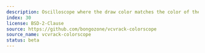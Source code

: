 ```yaml
---
description: Oscilloscope where the draw color matches the color of the input cable
index: 30
license: BSD-2-Clause
source: https://github.com/bongozone/vcvrack-colorscope
source_name: vcvrack-colorscope
status: beta
---
```

